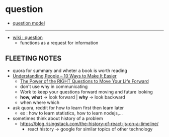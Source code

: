 # question

- [question model](question-model)

---

- [wiki : question](https://en.wikipedia.org/wiki/Question)
     - functions as a request for information

## FLEETING NOTES

- quora for summary and wheter a book is worth reading
- [Understanding People – 10 Ways to Make It Easier](https://www.harleytherapy.co.uk/counselling/understanding-people.htm)
     - [The Power of the RIGHT Questions to Move Your Life Forward](https://www.harleytherapy.co.uk/counselling/good-questions-to-ask.htm)
     - don't use why in communicating
     - Work to keep your questions forward moving and future looking
     - **how, what** -> look forward | **why** -> look backward
     - when where which
- ask quora, reddit for how to learn first then learn later
     - ex : how to learn statistics, how to learn nodejs,...
- sometimes think about history of a problem
     - https://blog.risingstack.com/the-history-of-react-js-on-a-timeline/
          - react history -> google for similar topics of other technology
